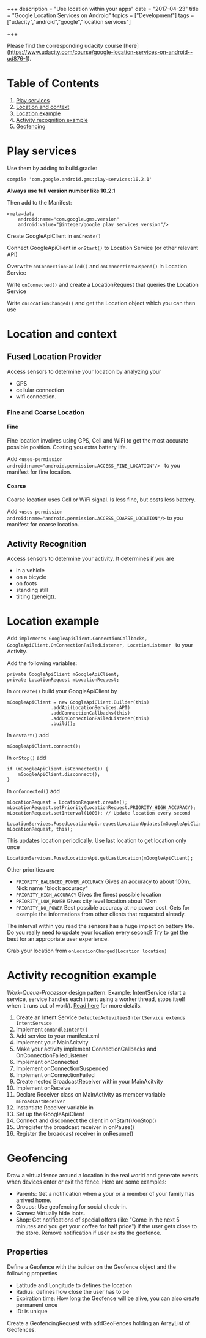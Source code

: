 +++
description = "Use location within your apps"
date = "2017-04-23"
title = "Google Location Services on Android"
topics = ["Development"]
tags = ["udacity","android","google","location services"]

+++

Please find the corresponding udacity course [here] (https://www.udacity.com/course/google-location-services-on-android--ud876-1).

# Table of Contents
1. [Play services](#play-services)
1. [Location and context](#location-and-context)
1. [Location example](#location-example)
1. [Activity recognition example](#activity-recognition-example)
1. [Geofencing](#geofencing)

# Play services

Use them by adding to build.gradle:

```compile 'com.google.android.gms:play-services:10.2.1'```

**Always use full version number like 10.2.1**

Then add to the Manifest:

```
<meta-data 
	android:name="com.google.gms.version"
	android:value="@integer/google_play_services_version"/>
```

Create GoogleApiClient in ```onCreate()```

Connect GoogleApiClient in ```onStart()``` to Location Service (or other relevant API)

Overwrite ```onConnectionFailed()``` and ```onConnectionSuspend()``` in Location Service

Write ```onConnected()``` and create a LocationRequest that queries the Location Service

Write ```onLocationChanged()``` and get the Location object which you can then use

# Location and context

## Fused Location Provider

Access sensors to determine your location by analyzing your 

- GPS
- cellular connection
- wifi connection.

### Fine and Coarse Location

#### Fine

Fine location involves using GPS, Cell and WiFi to get the most accurate possible position. Costing you extra battery life.

Add ```<uses-permission android:name="android.permission.ACCESS_FINE_LOCATION"/> ``` to you manifest for fine location.

#### Coarse

Coarse location uses Cell or WiFi signal. Is less fine, but costs less battery. 

Add ``` <uses-permission android:name="android.permission.ACCESS_COARSE_LOCATION"/> ``` to you manifest for coarse location.

## Activity Recognition

Access sensors to determine your activity. It determines if you are

- in a vehicle
- on a bicycle
- on foots
- standing still
- tilting (geneigt).

# Location example

Add ```implements GoogleApiClient.ConnectionCallbacks, GoogleApiClient.OnConnectionFailedListener, LocationListener ``` to your Activity.

Add the following variables:
```
private GoogleApiClient mGoogleApiClient; 
private LocationRequest mLocationRequest;
``` 

In ```onCreate()``` build your GoogleApiClient by

```
mGoogleApiClient = new GoogleApiClient.Builder(this)
                .addApi(LocationServices.API)
                .addConnectionCallbacks(this)
                .addOnConnectionFailedListener(this)
                .build();
```

In ```onStart()``` add 

```
mGoogleApiClient.connect();
```

In ```onStop()``` add 

```
if (mGoogleApiClient.isConnected()) {
	mGoogleApiClient.disconnect();
}
```

In ```onConnected()``` add

```
mLocationRequest = LocationRequest.create();
mLocationRequest.setPriority(LocationRequest.PRIORITY_HIGH_ACCURACY);
mLocationRequest.setInterval(1000); // Update location every second

LocationServices.FusedLocationApi.requestLocationUpdates(mGoogleApiClient, mLocationRequest, this);
```

This updates location periodically. Use last location to get location only once
```
LocationServices.FusedLocationApi.getLastLocation(mGoogleApiClient);
```

Other priorities are 

- ```PRIORITY_BALENCED_POWER_ACCURACY``` Gives an accuracy to about 100m. Nick name "block accuracy"
- ```PRIORITY_HIGH_ACCURACY``` Gives the finest possible location
- ```PRIORITY_LOW_POWER``` Gives city level location about 10km
- ```PRIORITY_NO_POWER``` Best possible accuracy at no power cost. Gets for example the informations from other clients that requested already.

The interval within you read the sensors has a huge impact on battery life. Do you really need to update your location every second? Try to get the best for an appropriate user experience.

Grab your location from ```onLocationChanged(Location location)```

# Activity recognition example

*Work-Queue-Processor* design pattern. Example: IntentService (start a service, service handles each intent using a worker thread, stops itself when it runs out of work). [Read here](https://en.wikipedia.org/wiki/Thread_pool) for more details.

1. Create an Intent Service ```DetectedActivitiesIntentService extends IntentService```
 1. Implement ```onHandleIntent()```
 1. Add service to your manifest.xml
1. Implement your MainAcitvity
 1. Make your activity implement ConnectionCallbacks and OnConnectionFailedListener
 1. Implement onConnected
 1. Implement onConnectionSuspended
 1. Implement onConnectionFailed
1. Create nested BroadcastReceiver within your MainAcitvity
 1. Implement onReceive
 1. Declare Receiver class on MainActivity as member variable ```mBroadCastReceiver```
 1. Instantiate Receiver variable in 
1. Set up the GoogleApiClient
 1. Connect and disconnect the client in onStart()/onStop() 
 1. Unregister the broadcast receiver in onPause()
 1. Register the broadcast receiver in onResume()

# Geofencing

Draw a virtual fence around a location in the real world and generate events when devices enter or exit the fence. Here are some examples:

- Parents: Get a notification when a your or a member of your family has arrived home. 
- Groups: Use geofencing for social check-in.
- Games: Virtually hide loots.
- Shop: Get notifications of special offers (like "Come in the next 5 minutes and you get your coffee for half price") if the user gets close to the store. Remove notification if user exists the geofence.

## Properties

Define a Geofence with the builder on the Geofence object and the following properties

- Latitude and Longitude to defines the location
- Radius: defines how close the user has to be
- Expiration time: How long the Geofence will be alive, you can also create permanent once
- ID: is unique

Create a GeofencingRequest with addGeoFences holding an ArrayList of Geofences.


